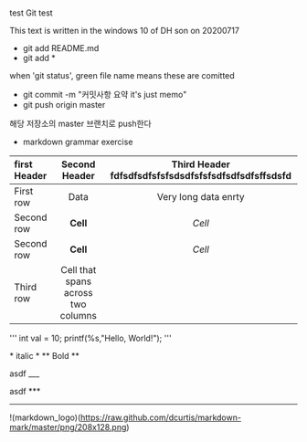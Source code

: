 #
test
Git test

This text is written in the windows 10 of DH son on 20200717

* git add README.md
* git add *

when 'git status', green file name means these are comitted
* git commit -m "커밋사항 요약 it's just memo"
* git push origin master

해당 저장소의 master 브랜치로 push한다

* markdown grammar exercise


| first Header | Second Header | Third Header     fdfsdfsdfsfsfsdsdfsfsfsdfsdfsdfsffsdsfd    |
| :----------- | :-----------: | :-----------------------------------------------:|
| First row    | Data          | Very long data enrty |
| Second row            | **Cell**      | *Cell*              |
| Second row    | **Cell**      | *Cell*               |
| Third row     | Cell that spans across two columns  ||

''' 
int val = 10;
printf(%s,"Hello, World!");
'''

\* italic \*
\*\*  Bold \*\*

asdf
\_\_\_

asdf
\*\*\*

---
!(markdown_logo)(https://raw.github.com/dcurtis/markdown-mark/master/png/208x128.png)
